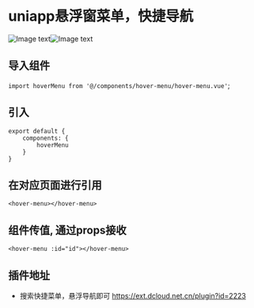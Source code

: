 # uniapp悬浮窗菜单，快捷导航

![Image text](https://img.cdn.aliyun.dcloud.net.cn/stream/plugin_screens/35a07ca0-bd0c-11ea-ba75-ff18aea1b9b3_0.png)![Image text](https://img.cdn.aliyun.dcloud.net.cn/stream/plugin_screens/35a07ca0-bd0c-11ea-ba75-ff18aea1b9b3_1.png)

## 导入组件
`import hoverMenu from '@/components/hover-menu/hover-menu.vue'`;

## 引入
```
export default {
    components: {
        hoverMenu
    }
}

```
## 在对应页面进行引用
`<hover-menu></hover-menu>`

## 组件传值, 通过props接收
`<hover-menu :id="id"></hover-menu>`

## 插件地址

- 搜索快捷菜单，悬浮导航即可
https://ext.dcloud.net.cn/plugin?id=2223
